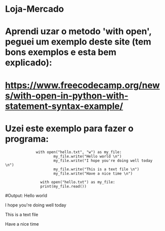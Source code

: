 # Loja-Mercado
# Aprendi uzar o metodo 'with open', peguei um exemplo deste site (tem bons exemplos e esta bem explicado):
# https://www.freecodecamp.org/news/with-open-in-python-with-statement-syntax-example/
# Uzei este exemplo para fazer o programa:
                  with open("hello.txt", "w") as my_file:
                          my_file.write("Hello world \n")
                          my_file.write("I hope you're doing well today \n")
                          my_file.write("This is a text file \n")
                          my_file.write("Have a nice time \n")

                    with open("hello.txt") as my_file:
                    print(my_file.read())

   
   
   
  #Output: 
   Hello world 
   
   I hope you're doing well today
   
   This is a text file
   
   Have a nice time
